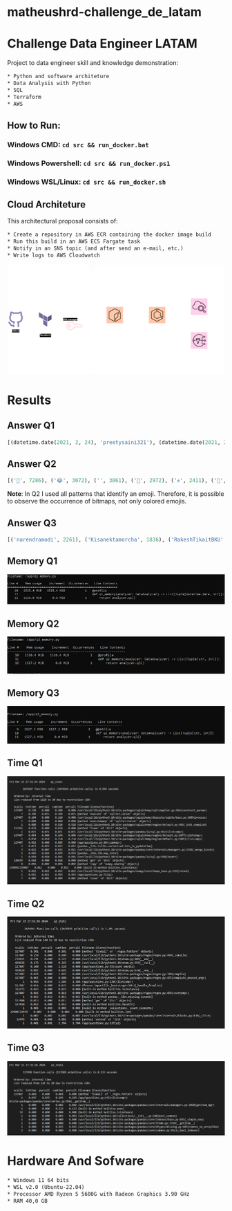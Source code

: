 # matheushrd-challenge_de_latam

# Challenge Data Engineer LATAM

Project to data engineer skill and knowledge demonstration:

    * Python and software architeture
    * Data Analysis with Python
    * SQL
    * Terraform
    * AWS
  
## How to Run:

### Windows CMD: `cd src && run_docker.bat`

### Windows Powershell: `cd src && run_docker.ps1`

### Windows WSL/Linux: `cd src && run_docker.sh`


## Cloud Architeture

This architectural proposal consists of:

    * Create a repository in AWS ECR containing the docker image build
    * Run this build in an AWS ECS Fargate task
    * Notify in an SNS topic (and after send an e-mail, etc.)
    * Write logs to AWS Cloudwatch

![Arquitetura](src/architeture/architeture.svg)

# Results

## Answer Q1

```python
[(datetime.date(2021, 2, 24), 'preetysaini321'), (datetime.date(2021, 2, 24), 'AhluwaliaA2'), (datetime.date(2021, 2, 24), 'JBBal75'), (datetime.date(2021, 2, 24), 'rumsomal'), (datetime.date(2021, 2, 24), 'ajityadavdu'), (datetime.date(2021, 2, 24), 'MaanDee08215437'), (datetime.date(2021, 2, 24), 'shells_n_petals'), (datetime.date(2021, 2, 24), 'MalikAvni'), (datetime.date(2021, 2, 24), 'Sangha_jass11'), (datetime.date(2021, 2, 24), 'jas04361527')]
```
## Answer Q2

```python
[('🙏', 7286), ('😂', 3072), ('️', 3061), ('🚜', 2972), ('✊', 2411), ('🌾', 2363), ('🇮', 2096), ('🇳', 2094), ('🏻', 2080), ('❤', 1779)]
```
**Note**: In Q2 I used all patterns that identify an emoji. Therefore, it is possible to observe the occurrence of bitmaps, not only colored emojis.

## Answer Q3

```python
[('narendramodi', 2261), ('Kisanektamorcha', 1836), ('RakeshTikaitBKU', 1639), ('PMOIndia', 1422), ('RahulGandhi', 1125), ('GretaThunberg', 1046), ('RaviSinghKA', 1015), ('rihanna', 972), ('UNHumanRights', 962), ('meenaharris', 925)]
```
## Memory Q1
![q1](src/results/q1_mem.jpg)

## Memory Q2
![q1](src/results/q2_mem.jpg)

## Memory Q3
![q1](src/results/q3_mem.jpg)

## Time Q1
![q1](src/results/q1_time.jpg)

## Time Q2
![q1](src/results/q2_time.jpg)

## Time Q3
![q1](src/results/q3_time.jpg)


# Hardware And Sofware

    * Windows 11 64 bits
    * WSL v2.0 (Ubuntu-22.04)
    * Processor AMD Ryzen 5 5600G with Radeon Graphics 3.90 GHz
    * RAM 40,0 GB

